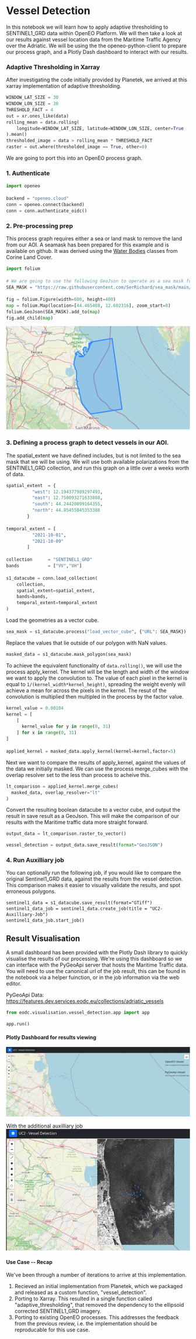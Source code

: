 # Vessel Detection

In this notebook we will learn how to apply adaptive thresholding to SENTINEL1_GRD data within OpenEO Platform. We will then take a look at our results against vessel location data from the Maritime Traffic Agency over the Adriatic. We will be using the the openeo-python-client to prepare our process graph, and a Plotly Dash dashboard to interact with our results.

### Adaptive Thresholding in Xarray

After investigating the code initially provided by Planetek, we arrived at this xarray implementation of adaptive thresholding.

```python
WINDOW_LAT_SIZE = 30
WINDOW_LON_SIZE = 30
THRESHOLD_FACT = 4
out = xr.ones_like(data)
rolling_mean = data.rolling(
    longitude=WINDOW_LAT_SIZE, latitude=WINDOW_LON_SIZE, center=True
).mean()
thresholded_image = data > rolling_mean * THRESHOLD_FACT
raster = out.where(thresholded_image == True, other=0)
```

We are going to port this into an OpenEO process graph.

### 1. Authenticate


```python
import openeo

backend = "openeo.cloud"
conn = openeo.connect(backend)
conn = conn.authenticate_oidc()
```

### 2. Pre-processing prep

This process graph requires either a sea or land mask to remove the land from our AOI. A seamask has been prepared for this example and is available on github. It was derived using the [Water Bodies](https://land.copernicus.eu/content/corine-land-cover-nomenclature-guidelines/html/) classes from Corine Land Cover.


```python
import folium

# We are going to use the following GeoJson to operate as a sea mask for out process graph.
SEA_MASK = "https://raw.githubusercontent.com/SerRichard/sea_mask/main/sea-mask-4326.json"

fig = folium.Figure(width=600, height=400)
map = folium.Map(location=[44.465488, 12.602316], zoom_start=8)
folium.GeoJson(SEA_MASK).add_to(map)
fig.add_child(map)
```
![SeaMask to be used](./seamask.png)

### 3. Defining a process graph to detect vessels in our AOI.

The spatial_extent we have defined includes, but is not limited to the sea mask that we will be using. We will use both available polarizations from the SENTINEL1_GRD collection, and run this graph on a little over a weeks worth of data.


```python
spatial_extent  = {
          "west": 12.194377989297493,
          "east": 12.758093271633888,
          "south": 44.24420099164355,
          "north": 44.85455845353388
        }

temporal_extent = [
          "2021-10-01",
          "2021-10-09"
        ]

collection      = "SENTINEL1_GRD"
bands           = ["VV","VH"]

s1_datacube = conn.load_collection(
    collection,
    spatial_extent=spatial_extent,
    bands=bands,
    temporal_extent=temporal_extent
)
```

Load the geometries as a vector cube.


```python
sea_mask = s1_datacube.process("load_vector_cube", {"URL": SEA_MASK})
```

Replace the values that lie outside of our polygon with NaN values.


```python
masked_data = s1_datacube.mask_polygon(sea_mask)
```

To achieve the equivalent functionality of `data.rolling()`, we will use the process apply_kernel. The kernel will be the length and width of the window we want to apply the convolution to. The value of each pixel in the kernel is equal to `1/(kernel_width*kernel_height)`, spreading the weight evenly will achieve a mean for across the pixels in the kernel. The resut of the convolution is multiplied then multipled in the process by the factor value.


```python
kernel_value = 0.00104
kernel = [
    [
      kernel_value for y in range(0, 31)
    ] for x in range(0, 31)
]

applied_kernel = masked_data.apply_kernel(kernel=kernel,factor=5)
```



Next we want to compare the results of apply_kernel, against the values of the data we initially masked. We can use the process merge_cubes with the overlap resolver set to the less than process to acheive this.


```python
lt_comparison = applied_kernel.merge_cubes(
  masked_data, overlap_resolver="lt"
)
```

Convert the resulting boolean datacube to a vector cube, and output the result in save result as a GeoJson. This will make the comparison of our results with the Maritime traffic data more straight forward.


```python
output_data = lt_comparison.raster_to_vector()
```


```python
vessel_detection = output_data.save_result(format="GeoJSON")
```

### 4. Run Auxilliary job

You can optionally run the following job, if you would like to compare the original Sentinel1_GRD data, against the results from the vessel detection. This comparison makes it easier to visually validate the results, and spot erroneous polygons.

```
sentinel1_data = s1_datacube.save_result(format="GTiff")
sentinel1_data_job = sentinel1_data.create_job(title = "UC2-Auxilliary-Job")
sentinel1_data_job.start_job()
```

## Result Visualisation

A small dashboard has been provided with the Plotly Dash library to quickly visualise the results of our processing. We're using this dashboard so we can interface with the PyGeoApi server that hosts the Maritime Traffic data. You will need to use the canonical url of the job result, this can be found in the notebook via a helper fuinction, or in the job information via the web editor.

PyGeoApi Data: https://features.dev.services.eodc.eu/collections/adriatic_vessels


```python
from eodc.visualisation.vessel_detection.app import app
```


```python
app.run()
```
#### Plotly Dashboard for results viewing
![Plotly Dashboard](./dashboard.png)

With the additional auxilliary job
![Plotly Dashboard](./dashboard_with_raster.png)


#### Use Case -- Recap

We've been through a number of iterations to arrive at this implementation.

1. Recieved an initial implementation from Planetek, which we packaged and released as a custom function, "vessel_detection". 
2. Porting to Xarray. This resulted in a single function called "adaptive_thresholding", that removed the dependency to the ellipsoid corrected SENTINEL1_GRD imagery.
3. Porting to existing OpenEO processes. This addresses the feedback from the previous review, i.e. the implementation should be reproducable for this use case.

